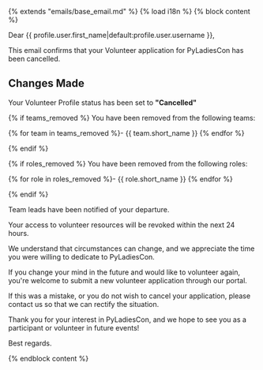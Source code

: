 {% extends "emails/base_email.md" %}
{% load i18n %}
{% block content %}

Dear {{ profile.user.first_name|default:profile.user.username }},

This email confirms that your Volunteer application for PyLadiesCon has been cancelled.

## Changes Made

Your Volunteer Profile status has been set to **"Cancelled"**

{% if teams_removed %}
You have been removed from the following teams:

{% for team in teams_removed %}- {{ team.short_name }} {% endfor %}

{% endif %}

{% if roles_removed %}
You have been removed from the following roles:

{% for role in roles_removed %}- {{ role.short_name }} {% endfor %}

{% endif %}

Team leads have been notified of your departure.

Your access to volunteer resources will be revoked within the next 24 hours.

We understand that circumstances can change, and we appreciate the time you were willing to dedicate to PyLadiesCon.

If you change your mind in the future and would like to volunteer again,
you're welcome to submit a new volunteer application through our portal.

If this was a mistake, or you do not wish to cancel your application, please contact us so that we
can rectify the situation.

Thank you for your interest in PyLadiesCon, and we hope to see you as a participant or volunteer in future events!

Best regards.

{% endblock content %}